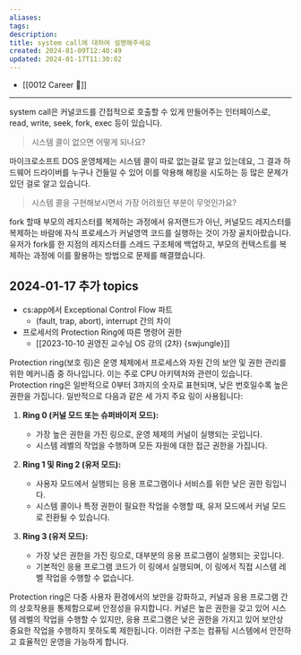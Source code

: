 ```yaml
---
aliases: 
tags: 
description:
title: system call에 대하여 설명해주세요
created: 2024-01-09T12:40:49
updated: 2024-01-17T11:30:02
---
```

- [[0012 Career 💼]]
---
system call은 커널코드를 간접적으로 호출할 수 있게 만들어주는 인터페이스로, read, write, seek, fork, exec 등이 있습니다.

> 시스템 콜이 없으면 어떻게 되나요?

마이크로소프트 DOS 운영체제는 시스템 콜이 따로 없는걸로 알고 있는데요, 그 결과 하드웨어 드라이버를 누구나 건들일 수 있어 이를 악용해 해킹을 시도하는 등 많은 문제가 있던 걸로 알고 있습니다.

> 시스템 콜을 구현해보시면서 가장 어려웠던 부분이 무엇인가요?

fork 할때 부모의 레지스터를 복제하는 과정에서 유저랜드가 아닌, 커널모드 레지스터를 복제하는 바람에 자식 프로세스가 커널영역 코드를 실행하는 것이 가장 골치아팠습니다. 유저가 fork를 한 지점의 레지스터를 스레드 구조체에 백업하고, 부모의 컨텍스트를 복제하는 과정에 이를 활용하는 방법으로 문제를 해결했습니다.

## 2024-01-17 추가 topics

- cs:app에서 Exceptional Control Flow 파트
    - (fault, trap, abort), interrupt 간의 차이
- 프로세서의 Protection Ring에 따른 명령어 권한
	- [[2023-10-10 권영진 교수님 OS 강의 (2차) {swjungle}]]

Protection ring(보호 링)은 운영 체제에서 프로세스와 자원 간의 보안 및 권한 관리를 위한 메커니즘 중 하나입니다. 이는 주로 CPU 아키텍처와 관련이 있습니다. Protection ring은 일반적으로 0부터 3까지의 숫자로 표현되며, 낮은 번호일수록 높은 권한을 가집니다. 일반적으로 다음과 같은 세 가지 주요 링이 사용됩니다:

1. **Ring 0 (커널 모드 또는 슈퍼바이저 모드):**
    
    - 가장 높은 권한을 가진 링으로, 운영 체제의 커널이 실행되는 곳입니다.
    - 시스템 레벨의 작업을 수행하며 모든 자원에 대한 접근 권한을 가집니다.
    

2. **Ring 1 및 Ring 2 (유저 모드):**
    
    - 사용자 모드에서 실행되는 응용 프로그램이나 서비스를 위한 낮은 권한 링입니다.
    - 시스템 콜이나 특정 권한이 필요한 작업을 수행할 때, 유저 모드에서 커널 모드로 전환될 수 있습니다.
    

3. **Ring 3 (유저 모드):**
    
    - 가장 낮은 권한을 가진 링으로, 대부분의 응용 프로그램이 실행되는 곳입니다.
    - 기본적인 응용 프로그램 코드가 이 링에서 실행되며, 이 링에서 직접 시스템 레벨 작업을 수행할 수 없습니다.
    

Protection ring은 다중 사용자 환경에서의 보안을 강화하고, 커널과 응용 프로그램 간의 상호작용을 통제함으로써 안정성을 유지합니다. 커널은 높은 권한을 갖고 있어 시스템 레벨의 작업을 수행할 수 있지만, 응용 프로그램은 낮은 권한을 가지고 있어 보안상 중요한 작업을 수행하지 못하도록 제한됩니다. 이러한 구조는 컴퓨팅 시스템에서 안전하고 효율적인 운영을 가능하게 합니다.
